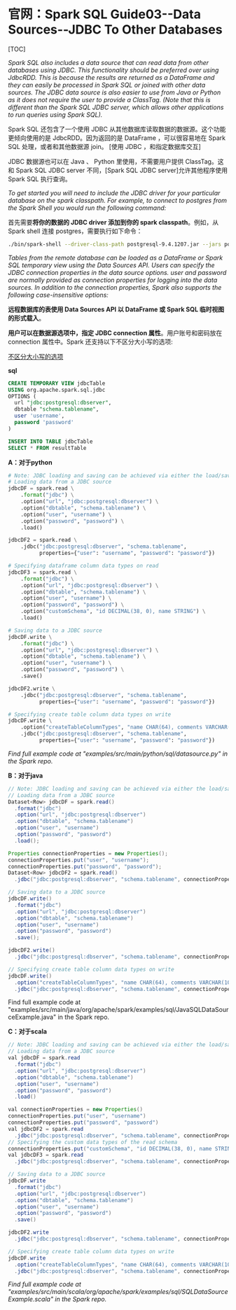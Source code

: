 # 官网：Spark SQL Guide03--Data Sources--JDBC To Other Databases

[TOC]

*Spark SQL also includes a data source that can read data from other databases using JDBC. This functionality should be preferred over using JdbcRDD. This is because the results are returned as a DataFrame and they can easily be processed in Spark SQL or joined with other data sources. The JDBC data source is also easier to use from Java or Python as it does not require the user to provide a ClassTag. (Note that this is different than the Spark SQL JDBC server, which allows other applications to run queries using Spark SQL).*

Spark SQL 还包含了一个使用 JDBC 从其他数据库读取数据的数据源。这个功能更倾向使用的是 JdbcRDD。因为返回的是 DataFrame ，可以很容易地在 Spark SQL 处理，或者和其他数据源 join。 
[使用 JDBC ，和指定数据库交互]


JDBC 数据源也可以在 Java 、 Python 里使用，不需要用户提供 ClassTag。这和 Spark SQL JDBC server 不同，[Spark SQL JDBC server]允许其他程序使用 Spark SQL 执行查询。

*To get started you will need to include the JDBC driver for your particular database on the spark classpath. For example, to connect to postgres from the Spark Shell you would run the following command:*

首先需要**将你的数据的 JDBC driver 添加到你的 spark classpath**。例如，从 Spark shell 连接 postgres，需要执行如下命令：

```sh
./bin/spark-shell --driver-class-path postgresql-9.4.1207.jar --jars postgresql-9.4.1207.jar
```

*Tables from the remote database can be loaded as a DataFrame or Spark SQL temporary view using the Data Sources API. Users can specify the JDBC connection properties in the data source options. user and password are normally provided as connection properties for logging into the data sources. In addition to the connection properties, Spark also supports the following case-insensitive options:*

**远程数据库的表使用 Data Sources API 以 DataFrame 或 Spark SQL 临时视图的形式载入**。

**用户可以在数据源选项中，指定 JDBC connection 属性**。用户账号和密码放在 connection 属性中。Spark 还支持以下不区分大小写的选项:

[不区分大小写的选项](http://spark.apache.org/docs/latest/sql-data-sources-jdbc.html)

**sql**

```sql
CREATE TEMPORARY VIEW jdbcTable
USING org.apache.spark.sql.jdbc
OPTIONS (
  url "jdbc:postgresql:dbserver",
  dbtable "schema.tablename",
  user 'username',
  password 'password'
)

INSERT INTO TABLE jdbcTable
SELECT * FROM resultTable
```

**A：对于python**

```python
# Note: JDBC loading and saving can be achieved via either the load/save or jdbc methods
# Loading data from a JDBC source
jdbcDF = spark.read \
    .format("jdbc") \
    .option("url", "jdbc:postgresql:dbserver") \
    .option("dbtable", "schema.tablename") \
    .option("user", "username") \
    .option("password", "password") \
    .load()

jdbcDF2 = spark.read \
    .jdbc("jdbc:postgresql:dbserver", "schema.tablename",
          properties={"user": "username", "password": "password"})

# Specifying dataframe column data types on read
jdbcDF3 = spark.read \
    .format("jdbc") \
    .option("url", "jdbc:postgresql:dbserver") \
    .option("dbtable", "schema.tablename") \
    .option("user", "username") \
    .option("password", "password") \
    .option("customSchema", "id DECIMAL(38, 0), name STRING") \
    .load()

# Saving data to a JDBC source
jdbcDF.write \
    .format("jdbc") \
    .option("url", "jdbc:postgresql:dbserver") \
    .option("dbtable", "schema.tablename") \
    .option("user", "username") \
    .option("password", "password") \
    .save()

jdbcDF2.write \
    .jdbc("jdbc:postgresql:dbserver", "schema.tablename",
          properties={"user": "username", "password": "password"})

# Specifying create table column data types on write
jdbcDF.write \
    .option("createTableColumnTypes", "name CHAR(64), comments VARCHAR(1024)") \
    .jdbc("jdbc:postgresql:dbserver", "schema.tablename",
          properties={"user": "username", "password": "password"})
```
*Find full example code at "examples/src/main/python/sql/datasource.py" in the Spark repo.*


**B：对于java**

```java
// Note: JDBC loading and saving can be achieved via either the load/save or jdbc methods
// Loading data from a JDBC source
Dataset<Row> jdbcDF = spark.read()
  .format("jdbc")
  .option("url", "jdbc:postgresql:dbserver")
  .option("dbtable", "schema.tablename")
  .option("user", "username")
  .option("password", "password")
  .load();

Properties connectionProperties = new Properties();
connectionProperties.put("user", "username");
connectionProperties.put("password", "password");
Dataset<Row> jdbcDF2 = spark.read()
  .jdbc("jdbc:postgresql:dbserver", "schema.tablename", connectionProperties);

// Saving data to a JDBC source
jdbcDF.write()
  .format("jdbc")
  .option("url", "jdbc:postgresql:dbserver")
  .option("dbtable", "schema.tablename")
  .option("user", "username")
  .option("password", "password")
  .save();

jdbcDF2.write()
  .jdbc("jdbc:postgresql:dbserver", "schema.tablename", connectionProperties);

// Specifying create table column data types on write
jdbcDF.write()
  .option("createTableColumnTypes", "name CHAR(64), comments VARCHAR(1024)")
  .jdbc("jdbc:postgresql:dbserver", "schema.tablename", connectionProperties);
```

Find full example code at "examples/src/main/java/org/apache/spark/examples/sql/JavaSQLDataSourceExample.java" in the Spark repo.


**C：对于scala**

```java
// Note: JDBC loading and saving can be achieved via either the load/save or jdbc methods
// Loading data from a JDBC source
val jdbcDF = spark.read
  .format("jdbc")
  .option("url", "jdbc:postgresql:dbserver")
  .option("dbtable", "schema.tablename")
  .option("user", "username")
  .option("password", "password")
  .load()

val connectionProperties = new Properties()
connectionProperties.put("user", "username")
connectionProperties.put("password", "password")
val jdbcDF2 = spark.read
  .jdbc("jdbc:postgresql:dbserver", "schema.tablename", connectionProperties)
// Specifying the custom data types of the read schema
connectionProperties.put("customSchema", "id DECIMAL(38, 0), name STRING")
val jdbcDF3 = spark.read
  .jdbc("jdbc:postgresql:dbserver", "schema.tablename", connectionProperties)

// Saving data to a JDBC source
jdbcDF.write
  .format("jdbc")
  .option("url", "jdbc:postgresql:dbserver")
  .option("dbtable", "schema.tablename")
  .option("user", "username")
  .option("password", "password")
  .save()

jdbcDF2.write
  .jdbc("jdbc:postgresql:dbserver", "schema.tablename", connectionProperties)

// Specifying create table column data types on write
jdbcDF.write
  .option("createTableColumnTypes", "name CHAR(64), comments VARCHAR(1024)")
  .jdbc("jdbc:postgresql:dbserver", "schema.tablename", connectionProperties)
```

*Find full example code at "examples/src/main/scala/org/apache/spark/examples/sql/SQLDataSourceExample.scala" in the Spark repo.*